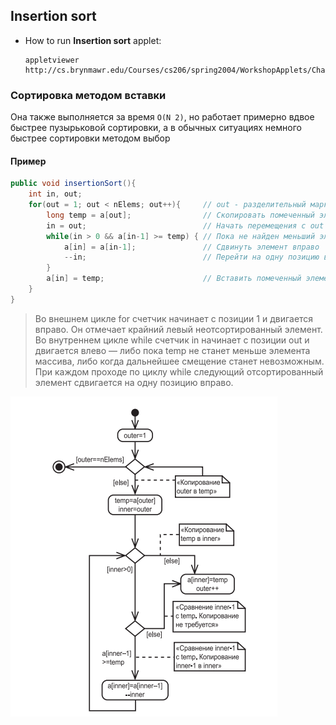## Insertion sort

 - How to run **Insertion sort** applet:
 
   ```
   appletviewer http://cs.brynmawr.edu/Courses/cs206/spring2004/WorkshopApplets/Chap03/Insertion/InsertSort.html
   ```
   

### Сортировка методом вставки

Она также выполняется
за время `O(N 2)`, но работает примерно вдвое быстрее пузырьковой сортировки,
а в обычных ситуациях немного быстрее сортировки методом выбор


#### Пример

```java
public void insertionSort(){
    int in, out;
    for(out = 1; out < nElems; out++){     // out - разделительный маркер
        long temp = a[out];                // Скопировать помеченный элемент
        in = out;                          // Начать перемещения с out
        while(in > 0 && a[in-1] >= temp) { // Пока не найден меньший элемент
            a[in] = a[in-1];               // Сдвинуть элемент вправо
            --in;                          // Перейти на одну позицию влево
        }
        a[in] = temp;                      // Вставить помеченный элемент
    }
}
```

> Во внешнем цикле for счетчик начинает с позиции 1 и двигается вправо. Он
> отмечает крайний левый неотсортированный элемент. Во внутреннем цикле while
> счетчик in начинает с позиции out и двигается влево — либо пока temp не станет
> меньше элемента массива, либо когда дальнейшее смещение станет невозможным.
> При каждом проходе по циклу while следующий отсортированный элемент сдвигается на одну позицию вправо.

 ![alt text](images/insertion.png)
